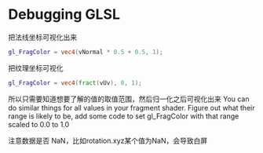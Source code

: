 # Debugging GLSL

把法线坐标可视化出来

```glsl
gl_FragColor = vec4(vNormal * 0.5 + 0.5, 1);
```

把纹理坐标可视化

```glsl
gl_FragColor = vec4(fract(vUv), 0, 1);
```

所以只需要知道想要了解的值的取值范围，然后归一化之后可视化出来
You can do similar things for all values in your fragment shader. Figure out what their range is likely to be, add some code to set gl_FragColor with that range scaled to 0.0 to 1.0

注意数据是否 NaN，比如rotation.xyz某个值为NaN，会导致白屏

